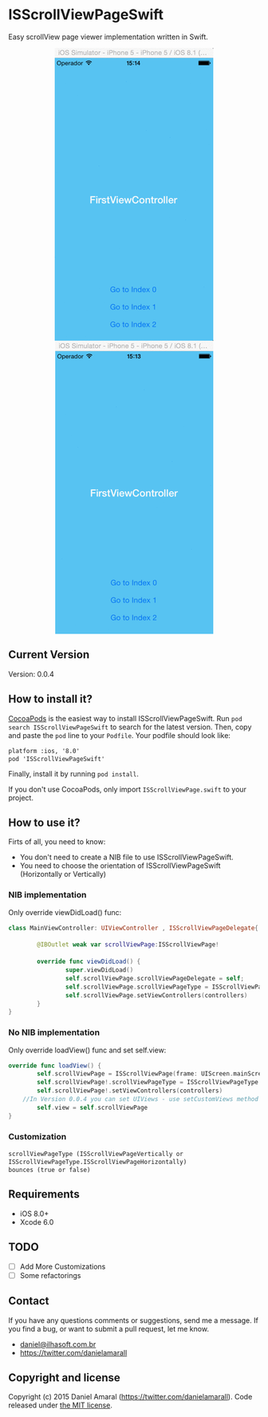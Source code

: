 # ISScrollViewPageSwift

Easy scrollView page viewer implementation written in Swift.

<p align="center">
  <img align="center" src="ISScrollViewPage/horizontalExample.gif" alt="...">
  <img align="center" src="ISScrollViewPage/verticalExample.gif" alt="...">
</p>

## Current Version

Version: 0.0.4

## How to install it?

[CocoaPods](http://cocoapods.org) is the easiest way to install ISScrollViewPageSwift. Run ```pod search ISScrollViewPageSwift``` to search for the latest version. Then, copy and paste the ```pod``` line to your ```Podfile```. Your podfile should look like:

```
platform :ios, '8.0'
pod 'ISScrollViewPageSwift'
```

Finally, install it by running ```pod install```.

If you don't use CocoaPods, only import ```ISScrollViewPage.swift``` to your project.

## How to use it?

Firts of all, you need to know:

- You don't need to create a NIB file to use ISScrollViewPageSwift.
- You need to choose the orientation of ISScrollViewPageSwift (Horizontally or Vertically)

### NIB implementation

Only override viewDidLoad() func:

```swift
class MainViewController: UIViewController , ISScrollViewPageDelegate{
        
        @IBOutlet weak var scrollViewPage:ISScrollViewPage!

        override func viewDidLoad() {
                super.viewDidLoad()
                self.scrollViewPage.scrollViewPageDelegate = self;
                self.scrollViewPage.scrollViewPageType = ISScrollViewPageType.ISScrollViewPageVertically
                self.scrollViewPage.setViewControllers(controllers)
        }
}
```

### No NIB implementation

Only override loadView() func and set self.view:

```swift
override func loadView() {
        self.scrollViewPage = ISScrollViewPage(frame: UIScreen.mainScreen().applicationFrame)
        self.scrollViewPage!.scrollViewPageType = ISScrollViewPageType.ISScrollViewPageVertically
        self.scrollViewPage!.setViewControllers(controllers)
	//In Version 0.0.4 you can set UIViews - use setCustomViews method
        self.view = self.scrollViewPage
}
```
### Customization

```
scrollViewPageType (ISScrollViewPageVertically or ISScrollViewPageType.ISScrollViewPageHorizontally)
bounces (true or false)
```

## Requirements

* iOS 8.0+
* Xcode 6.0

## TODO
- [ ] Add More Customizations
- [ ] Some refactorings

## Contact

If you have any questions comments or suggestions, send me a message. If you find a bug, or want to submit a pull request, let me know.

* daniel@ilhasoft.com.br
* https://twitter.com/danielamarall

## Copyright and license

Copyright (c) 2015 Daniel Amaral (https://twitter.com/danielamarall). Code released under [the MIT license](LICENSE).
